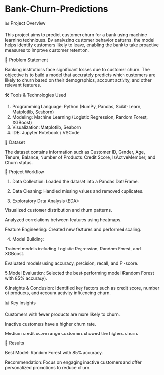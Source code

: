 # Bank-Churn-Predictions
 📊 Project Overview

This project aims to predict customer churn for a bank using machine learning techniques. By analyzing customer behavior patterns, the model helps identify customers likely to leave, enabling the bank to take proactive measures to improve customer retention.

🧩 Problem Statement

Banking institutions face significant losses due to customer churn. The objective is to build a model that accurately predicts which customers are likely to churn based on their demographics, account activity, and other relevant features.

🛠️ Tools & Technologies Used

1. Programming Language: Python (NumPy, Pandas, Scikit-Learn, Matplotlib, Seaborn)
2. Modeling: Machine Learning (Logistic Regression, Random Forest, XGBoost)
3. Visualization: Matplotlib, Seaborn
4. IDE: Jupyter Notebook / VSCode

📂 Dataset

The dataset contains information such as Customer ID, Gender, Age, Tenure, Balance, Number of Products, Credit Score, IsActiveMember, and Churn status.

🚀 Project Workflow

1. Data Collection: Loaded the dataset into a Pandas DataFrame.

2. Data Cleaning: Handled missing values and removed duplicates.

3. Exploratory Data Analysis (EDA):

 Visualized customer distribution and churn patterns.

 Analyzed correlations between features using heatmaps.

 Feature Engineering: Created new features and performed scaling.

4. Model Building:

 Trained models including Logistic Regression, Random Forest, and XGBoost.

 Evaluated models using accuracy, precision, recall, and F1-score.

5.Model Evaluation: Selected the best-performing model (Random Forest with 85% accuracy).

6.Insights & Conclusion: Identified key factors such as credit score, number of products, and account activity influencing churn.

📊 Key Insights

Customers with fewer products are more likely to churn.

Inactive customers have a higher churn rate.

Medium credit score range customers showed the highest churn.

📝 Results

Best Model: Random Forest with 85% accuracy.

Recommendation: Focus on engaging inactive customers and offer personalized promotions to reduce churn.

